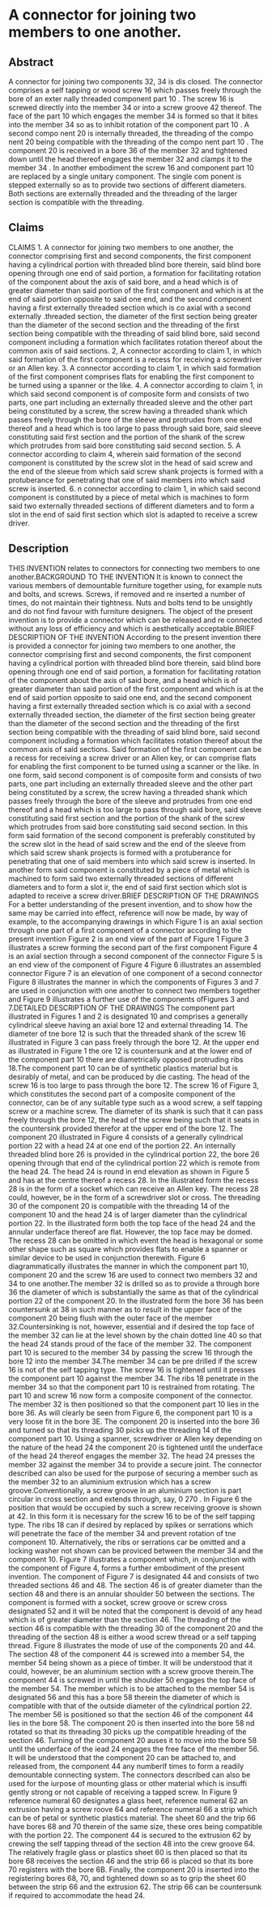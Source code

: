 # A connector for joining two members to one another.

## Abstract
A connector for joining two components 32, 34 is dis closed. The connector comprises a self tapping or wood screw 16 which passes freely through the bore of an exter nally threaded component part 10 . The screw 16 is screwed directly into the member 34 or into a screw groove 42 thereof. The face of the part 10 which engages the member 34 is formed so that it bites into the member 34 so as to inhibit rotation of the component part 10 . A second compo nent 20 is internally threaded, the threading of the compo nent 20 being compatible with the threading of the compo nent part 10 . The component 20 is received in a bore 36 of the member 32 and tightened down until the head thereof engages the member 32 and clamps it to the member 34 . In another embodiment the screw 16 and component part 10 are replaced by a single unitary component. The single com ponent is stepped externally so as to provide two sections of different diameters. Both sections are externally threaded and the threading of the larger section is compatible with the threading.

## Claims
CLAIMS 1. A connector for joining two members to one another, the connector comprising first and second components, the first component having a cylindrical portion with threaded blind bore therein, said blind bore opening through one end of said portion, a formation for facilitating rotation of the component about the axis of said bore, and a head which is of greater diameter than said portion of the first component and which is at the end of said portion opposite to said one end, and the second component having a first externally threaded section which is co axial with a second externally .threaded section, the diameter of the first section being greater than the diameter of the second section and the threading of the first section being compatible with the threading of said blind bore, said second component including a formation which facilitates rotation thereof about the common axis of said sections. 2, A connector according to claim 1, in which said formation of the first component is a recess for receiving a screwdriver or an Allen key. 3. A connector according to claim 1, in which said formation of the first component comprises flats for enabling the first component to be turned using a spanner or the like. 4. A connector according to claim 1, in which said second component is of composite form and consists of two parts, one part including an externally threaded sleeve and the other part being constituted by a screw, the screw having a threaded shank which passes freely through the bore of the sleeve and protrudes from one end thereof and a head which is too large to pass through said bore, said sleeve constituting said first section and the portion of the shank of the screw which protrudes from said bore constituting said second section. 5. A connector according to claim 4, wherein said formation of the second component is constituted by the screw slot in the head of said screw and the end of the sleeue from which said screw shank projects is formed with a protuberance for penetrating that one of said members into which said screw is inserted. 6. n connector according to claim 1, in which said second component is constituted by a piece of metal which is machines to form said two externally threaded sections of different diameters and to form a slot in the end of said first section which slot is adapted to receive a screw driver.

## Description
THIS INVENTION relates to connectors for connecting two members to one another.BACKGROUND TO THE INVENTION It is known to connect the various members of demountable furniture together using, for example nuts and bolts, and screws. Screws, if removed and re inserted a number of times, do not maintain their tightness. Nuts and bolts tend to be unsightly and do not find favour with furniture designers. The object of the present invention is to provide a connector which can be released and re connected without any loss of efficiency and which is aesthetically acceptable.BRIEF DESCRIPTION OF THE INVENTION According to the present invention there is provided a connector for joining two members to one another, the connector comprising first and second components, the first component having a cylindrical portion with threaded blind bore therein, said blind bore opening through one end of said portion, a formation for facilitating rotation of the component about the axis of said bore, and a head which is of greater diameter than said portion of the first component and which is at the end of said portion opposite to said one end, and the second component having a first externally threaded section which is co axial with a second externally threaded section, the diameter of the first section being greater than the diameter of the second section and the threading of the first section being compatible with the threading of said blind bore, said second component including a formation which facilitates rotation thereof about the common axis of said sections. Said formation of the first component can be a recess for receiving a screw driver or an Allen key, or can comprise flats for enabling the first component to be turned using a scanner or the like. In one form, said second component is of composite form and consists of two parts, one part including an externally threaded sleeve and the other part being constituted by a screw, the screw having a threaded shank which passes freely through the bore of the sleeve and protrudes from one end thereof and a head which is too large to pass through said bore, said sleeve constituting said first section and the portion of the shank of the screw which protrudes from said bore constituting said second section. In this form said formation of the second component is preferably constituted by the screw slot in the head of said screw and the end of the sleeve from which said screw shank projects is formed with a protuberance for penetrating that one of said members into which said screw is inserted. In another form said component is constituted by a piece of metal which is machined to form said two externally threaded sections of different diameters and to form a slot ir, the end of said first section which slot is adapted to receive a screw driver.BRIEF DESCRIPTION OF THE DRAWINGS For a better understanding of the present invention, and to show how the same may be carried into effect, reference will now be made, by way of example, to the accompanying drawings in which Figure 1 is an axial section through one part of a first component of a connector according to the present invention Figure 2 is an end view of the part of Figure 1 Figure 3 illustrates a screw forming the second part of the first component Figure 4 is an axial section through a second component of the connector Figure 5 is an end view of the component of Figure 4 Figure 6 illustrates an assembled connector Figure 7 is an elevation of one component of a second connector Figure 8 illustrates the manner in which the components of Figures 3 and 7 are used in conjunction with one another to connect two members together and Figure 9 illustrates a further use of the components ofFigures 3 and 7.DETAILED DESCRIPTION OF THE DRAWINGS The component part illustrated in Figures 1 and 2 is designated 10 and comprises a generally cylindrical sleeve having an axial bore 12 and external threading 14. The diameter of tne bore 12 is such that the threaded shank of the screw 16 illustrated in Figure 3 can pass freely through the bore 12. At the upper end as illustrated in Figure 1 the ore 12 is countersunk and at the lower end of the component part 10 there are diametrically opposed protruding ribs 18.The component part 10 can be of synthetic plastics material but is desirably of metal, and can be produced by die casting. The head of the screw 16 is too large to pass through the bore 12. The screw 16 of Figure 3, which constitutes the second part of a composite component of the connector, can be of any suitable type such as a wood screw, a self tapping screw or a machine screw. The diameter of its shank is such that it can pass freely through the bore 12, the head of the screw being such that it seats in the countersink provided therefor at the upper end of the bore 12. The component 20 illustrated in Figure 4 consists of a generally cylindrical portion 22 with a head 24 at one end of the portion 22. An internally threaded blind bore 26 is provided in the cylindrical portion 22, the bore 26 opening through that end of the cylindrical portion 22 which is remote from the head 24. The head 24 is round in end elevation as shown in Figure 5 and has at the centre thereof a recess 28. In the illustrated form the recess 28 is in the form of a socket which can receive an Allen key. The recess 28 could, however, be in the form of a screwdriver slot or cross. The threading 30 of the component 20 is compatible with the threading 14 of the component 10 and the head 24 is of larger diameter than the cylindrical portion 22. In the illustrated form both the top face of the head 24 and the annular underface thereof are flat. However, the top face may be domed. The recess 28 can be omitted in which event the head is hexagonal or some other shape such as square which provides flats to enable a spanner or similar device to be used in conjunction therewith. Figure 6 diagrammatically illustrates the manner in which the component part 10, component 20 and the screw 16 are used to connect two members 32 and 34 to one another.The member 32 is drilled so as to provide a through bore 36 the diameter of which is substantially the same as that of the cylindrical portion 22 of the component 20. In the illustrated form the bore 36 has been countersunk at 38 in such manner as to result in the upper face of the component 20 being flush with the outer face of the member 32.Countersinking is not, however, essential and if desired the top face of the member 32 can lie at the level shown by the chain dotted line 40 so that the head 24 stands proud of the face of the member 32. The component part 10 is secured to the member 34 by passing the screw 16 through the bore 12 into the member 34.The member 34 can be pre drilled if the screw 16 is not of the self tapping type. The screw 16 is tightened until it presses the component part 10 against the member 34. The ribs 18 penetrate in the member 34 so that the component part 10 is restrained from rotating. The part 10 and screw 16 now form a composite component of the connector. The member 32 is then positioned so that the component part 10 lies in the bore 36. As will clearly be seen from Figure 6, the component part 10 is a very loose fit in the bore 3E. The component 20 is inserted into the bore 36 and turned so that its threading 30 picks up the threading 14 of the component part 10. Using a spanner, screwdriver or Allen key depending on the nature of the head 24 the component 20 is tightened until the underface of the head 24 thereof engages the member 32. The head 24 presses the member 32 against the member 34 to provide a secure joint. The connector described can also be used for the purpose of securing a member such as the member 32 to an aluminium extrusion which has a screw groove.Conventionally, a screw groove in an aluminium section is part circular in cross section and extends through, say, 0 270 . In Figure 6 the position that would be occupied by such a screw receiving groove is shown at 42. In this form it is necessary for the screw 16 to be of the self tapping type. The ribs 18 can if desired by replaced by spikes or serrations which will penetrate the face of the member 34 and prevent rotation of tne component 10. Alternatively, the ribs or serrations car be omitted and a locking washer not shown can be proviced between the member 34 and the component 10. Figure 7 illustrates a component which, in conjunction with the component of Figure 4, forms a further embodiment of the present invention. The component of Figure 7 is designated 44 and consists of two threaded sections 46 and 48. The section 46 is of greater diameter than the section 48 and there is an annular shoulder 50 between the sections. The component is formed with a socket, screw groove or screw cross designated 52 and it will be noted that the component is devoid of any head which is of greater diameter than the section 46. The threading of the section 46 is compatible with the threading 30 of the component 20 and the threading of the section 48 is either a wood screw thread or a self tapping thread. Figure 8 illustrates the mode of use of the components 20 and 44. The section 48 of the component 44 is screwed into a member 54, the member 54 being shown as a piece of timber. It will be understood that it could, however, be an aluminium section with a screw groove therein.The component 44 is screwed in until the shoulder 50 engages the top face of the member 54. The member which is to be attached to the member 54 is designated 56 and this has a bore 58 therein the diameter of which is compatible with that of the outside diameter of the cylindrical portion 22. The member 56 is positioned so that the section 46 of the component 44 lies in the bore 58. The component 20 is then inserted into the bore 58 nd rotated so that its threading 30 picks up the compatible hreading of the section 46. Turning of the component 20 auses it to move into the bore 58 until the underface of the iead 24 engages the free face of the member 56. It will be understood that the component 20 can be attached to, and released from, the component 44 any numberIf times to form a readily demountable connecting system. The connectors described can also be used for the iurpose of mounting glass or other material which is insuffi gently strong or not capable of receiving a tapped screw. In Figure 9 reference numeral 60 designates a glass heet, reference numeral 62 an extrusion having a screw roove 64 and reference numeral 66 a strip which can be of petal or synthetic plastics material. The sheet 60 and the trip 66 have bores 68 and 70 therein of the same size, these ores being compatible with the portion 22. The component 44 is secured to the extrusion 62 by crewing the self tapping thread of the section 48 into the crew groove 64. The relatively fragile glass or plastics sheet 60 is then placed so that its bore 68 receives the section 46 and the strip 66 is placed so that its bore 70 registers with the bore 6B. Finally, the component 20 is inserted into the registering bores 68, 70, and tightened down so as to grip the sheet 60 between the strip 66 and the extrusion 62. The strip 66 can be countersunk if required to accommodate the head 24.